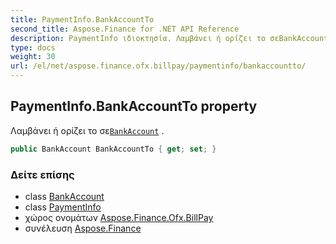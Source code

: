 ```yaml
---
title: PaymentInfo.BankAccountTo
second_title: Aspose.Finance for .NET API Reference
description: PaymentInfo ιδιοκτησία. Λαμβάνει ή ορίζει το σεBankAccount .
type: docs
weight: 30
url: /el/net/aspose.finance.ofx.billpay/paymentinfo/bankaccountto/
---
```

## PaymentInfo.BankAccountTo property

Λαμβάνει ή ορίζει το σε[`BankAccount`](../../../aspose.finance.ofx/bankaccount/) .

```csharp
public BankAccount BankAccountTo { get; set; }
```

### Δείτε επίσης

* class [BankAccount](../../../aspose.finance.ofx/bankaccount/)
* class [PaymentInfo](../)
* χώρος ονομάτων [Aspose.Finance.Ofx.BillPay](../../paymentinfo/)
* συνέλευση [Aspose.Finance](../../../)


